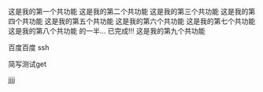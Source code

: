 这是我的第一个共功能
这是我的第二个共功能
这是我的第三个共功能
这是我的第四个共功能
这是我的第五个共功能
这是我的第六个共功能
这是我的第七个共功能
这是我的第八个共功能 的一半...  已完成!!!
这是我的第九个共功能


百度百度 ssh

简写测试get

jjjj